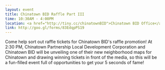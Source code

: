 ```yaml
---
layout: event
title: Chinatown BID Raffle Part III
time: 10:30AM - 4:00PM
location: <a href="http://tiny.cc/chinatownBID">Chinatown BID Office</a>
link: http://goo.gl/forms/83EdqpPS19
---
```

Come help sort out raffle tickets for Chinatown BID's raffle promotion! At 2:30 PM, Chinatown Partnership Local Development Corporation and Chinatown BID will be unveiling one of their new neighborhood maps for Chinatown and drawing winning tickets in front of the media, so this will be a fun-filled event full of opportunities to get your 5 seconds of fame!